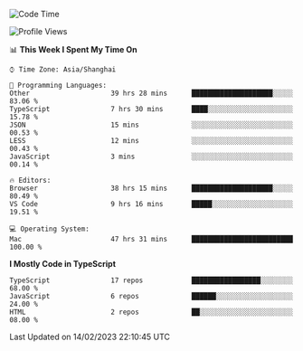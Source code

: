 <!--START_SECTION:waka-->
![Code Time](http://img.shields.io/badge/Code%20Time-3%2C790%20hrs%205%20mins-blue)

![Profile Views](http://img.shields.io/badge/Profile%20Views-1-blue)

📊 **This Week I Spent My Time On** 

```text
⌚︎ Time Zone: Asia/Shanghai

💬 Programming Languages: 
Other                    39 hrs 28 mins      ████████████████████░░░░░   83.06 % 
TypeScript               7 hrs 30 mins       ████░░░░░░░░░░░░░░░░░░░░░   15.78 % 
JSON                     15 mins             ░░░░░░░░░░░░░░░░░░░░░░░░░   00.53 % 
LESS                     12 mins             ░░░░░░░░░░░░░░░░░░░░░░░░░   00.43 % 
JavaScript               3 mins              ░░░░░░░░░░░░░░░░░░░░░░░░░   00.14 % 

🔥 Editors: 
Browser                  38 hrs 15 mins      ████████████████████░░░░░   80.49 % 
VS Code                  9 hrs 16 mins       █████░░░░░░░░░░░░░░░░░░░░   19.51 % 

💻 Operating System: 
Mac                      47 hrs 31 mins      █████████████████████████   100.00 % 

```

**I Mostly Code in TypeScript** 

```text
TypeScript               17 repos            █████████████████░░░░░░░░   68.00 % 
JavaScript               6 repos             ██████░░░░░░░░░░░░░░░░░░░   24.00 % 
HTML                     2 repos             ██░░░░░░░░░░░░░░░░░░░░░░░   08.00 % 

```



 Last Updated on 14/02/2023 22:10:45 UTC
<!--END_SECTION:waka-->
